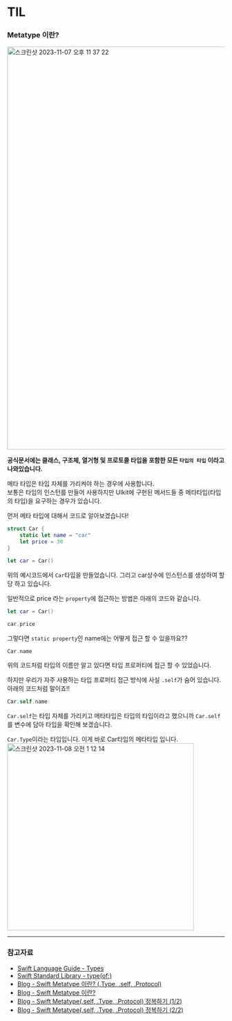 # TIL
### Metatype 이란?

<img width="930" alt="스크린샷 2023-11-07 오후 11 37 22" src="https://github.com/DevWooHyeon/TodayILearn_TIL/assets/123448121/1fb7132f-3415-42d8-acf9-a23185c65062">   
       
**공식문서에는 클래스, 구조체, 열거형 및 프로토콜 타입을 포함한 모든 `타입의 타입` 이라고 나와있습니다.**   

메타 타입은 타입 자체를 가리켜야 하는 경우에 사용합니다.     
보통은 타입의 인스턴를 만들어 사용하지만 UIkit에 구현된 메서드들 중 메타타입(타입의 타입)을 요구하는 경우가 있습니다.    

먼저 메타 타입에 대해서 코드로 알아보겠습니다!   
~~~ swift
struct Car {
    static let name = "car"
    let price = 30
}

let car = Car()
~~~
위의 예시코드에서 `Car`타입을 만들었습니다. 그리고 car상수에 인스턴스를 생성하여 할당 하고 있습니다.

일반적으로 price 라는 `property`에 접근하는 방법은 아래의 코드와 같습니다.
~~~ swift
let car = Car()

car.price
~~~

그렇다면 `static property`인 name에는 어떻게 접근 할 수 있을까요??
~~~ swift
Car.name
~~~
위의 코드처럼 타입의 이름만 알고 있다면 타입 프로퍼티에 접근 할 수 있었습니다.   

하지만 우리가 자주 사용하는 타입 프로퍼티 접근 방식에 사실 `.self`가 숨어 있습니다.    
아래의 코드처럼 말이죠!!
~~~ swift
Car.self.name
~~~

`Car.self`는 타입 자체를 가리키고 메타타입은 타입의 타입이라고 했으니까 `Car.self`를 변수에 담아 타입을 확인해 보겠습니다.  

`Car.Type`이라는 타입입니다. 이게 바로 Car타입의 메타타입 입니다.   
<img width="432" alt="스크린샷 2023-11-08 오전 1 12 14" src="https://github.com/DevWooHyeon/TodayILearn_TIL/assets/123448121/f2bde687-0305-4681-b214-74d66d8a8de9">




***
### 참고자료
- [Swift Language Guide - Types](https://developer.apple.com/documentation/swift/type(of:)/)
- [Swift Standard Library - type(of:)](https://developer.apple.com/documentation/swift/type(of:))
- [Blog - Swift Metatype 이란? (.Type, .self, .Protocol)](https://onelife2live.tistory.com/49)
- [Blog - Swift Metatype 이란?](https://woozzang.tistory.com/160)
- [Blog - Swift Metatype(.self, .Type, .Protocol) 정복하기 (1/2)](https://babbab2.tistory.com/151)
- [Blog - Swift Metatype(.self, .Type, .Protocol) 정복하기 (2/2)](https://babbab2.tistory.com/152)
